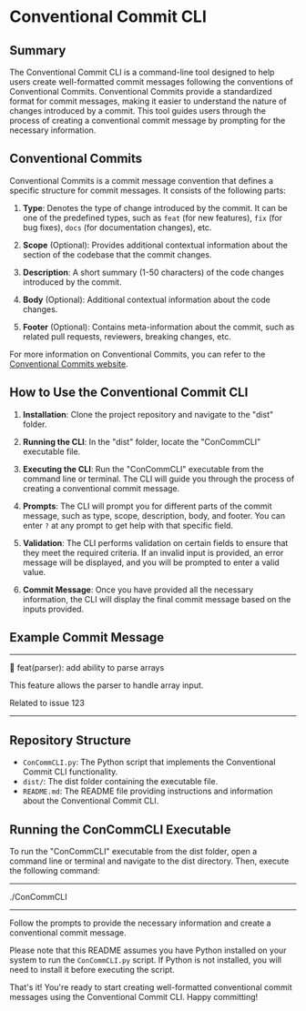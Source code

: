 # Conventional Commit CLI

## Summary
The Conventional Commit CLI is a command-line tool designed to help users create well-formatted commit messages following the conventions of Conventional Commits. Conventional Commits provide a standardized format for commit messages, making it easier to understand the nature of changes introduced by a commit. This tool guides users through the process of creating a conventional commit message by prompting for the necessary information.

## Conventional Commits
Conventional Commits is a commit message convention that defines a specific structure for commit messages. It consists of the following parts:

1. **Type**: Denotes the type of change introduced by the commit. It can be one of the predefined types, such as `feat` (for new features), `fix` (for bug fixes), `docs` (for documentation changes), etc.

2. **Scope** (Optional): Provides additional contextual information about the section of the codebase that the commit changes.

3. **Description**: A short summary (1-50 characters) of the code changes introduced by the commit.

4. **Body** (Optional): Additional contextual information about the code changes.

5. **Footer** (Optional): Contains meta-information about the commit, such as related pull requests, reviewers, breaking changes, etc.

For more information on Conventional Commits, you can refer to the [Conventional Commits website](https://www.conventionalcommits.org/en/v1.0.0/).

## How to Use the Conventional Commit CLI

1. **Installation**: Clone the project repository and navigate to the "dist" folder.

2. **Running the CLI**: In the "dist" folder, locate the "ConCommCLI" executable file.

3. **Executing the CLI**: Run the "ConCommCLI" executable from the command line or terminal. The CLI will guide you through the process of creating a conventional commit message.

4. **Prompts**: The CLI will prompt you for different parts of the commit message, such as type, scope, description, body, and footer. You can enter `?` at any prompt to get help with that specific field.

5. **Validation**: The CLI performs validation on certain fields to ensure that they meet the required criteria. If an invalid input is provided, an error message will be displayed, and you will be prompted to enter a valid value.

6. **Commit Message**: Once you have provided all the necessary information, the CLI will display the final commit message based on the inputs provided.

## Example Commit Message
--------------------

🚀 feat(parser): add ability to parse arrays

This feature allows the parser to handle array input.

Related to issue 123

--------------------
## Repository Structure
- `ConCommCLI.py`: The Python script that implements the Conventional Commit CLI functionality.
- `dist/`: The dist folder containing the executable file.
- `README.md`: The README file providing instructions and information about the Conventional Commit CLI.

## Running the ConCommCLI Executable
To run the "ConCommCLI" executable from the dist folder, open a command line or terminal and navigate to the dist directory. Then, execute the following command:

--------------------

./ConCommCLI

--------------------
Follow the prompts to provide the necessary information and create a conventional commit message.

Please note that this README assumes you have Python installed on your system to run the `ConCommCLI.py` script. If Python is not installed, you will need to install it before executing the script.

That's it! You're ready to start creating well-formatted conventional commit messages using the Conventional Commit CLI. Happy committing!

